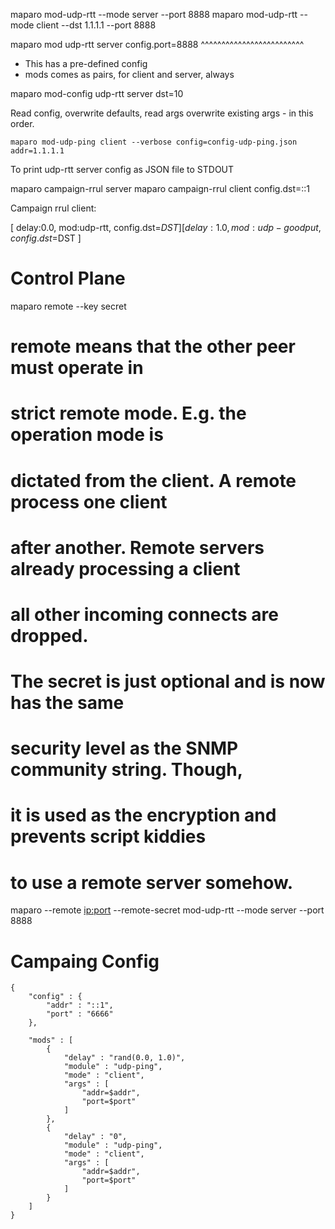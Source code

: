 
maparo mod-udp-rtt --mode server --port 8888
maparo mod-udp-rtt --mode client --dst 1.1.1.1 --port 8888


maparo mod udp-rtt server config.port=8888
^^^^^^^^^^^^^^^^^^^^^^^^^
- This has a pre-defined config
- mods comes as pairs, for client and server, always


maparo mod-config udp-rtt server dst=10

Read config, overwrite defaults, read args overwrite existing args - in this
order.

```
maparo mod-udp-ping client --verbose config=config-udp-ping.json addr=1.1.1.1
```

To print udp-rtt server config as JSON file to STDOUT


maparo campaign-rrul server
maparo campaign-rrul client config.dst=::1

Campaign rrul client:

[ delay:0.0, mod:udp-rtt, config.dst=$DST ]
[ delay:1.0, mod:udp-goodput, config.dst=$DST ]




# Control Plane

maparo remote --key secret

# remote means that the other peer must operate in
# strict remote mode. E.g. the operation mode is
# dictated from the client. A remote process one client
# after another. Remote servers already processing a client
# all other incoming connects are dropped.
#
# The secret is just optional and is now has the same
# security level as the SNMP community string. Though,
# it is used as the encryption and prevents script kiddies
# to use a remote server somehow.
maparo --remote <ip:port> --remote-secret <secret> mod-udp-rtt --mode server --port 8888


# Campaing Config

```
{
	"config" : {
		"addr" : "::1",
		"port" : "6666"
	},

	"mods" : [
		{
			"delay" : "rand(0.0, 1.0)",
			"module" : "udp-ping",
			"mode" : "client",
			"args" : [
				"addr=$addr",
				"port=$port"
			]
		},
		{
			"delay" : "0",
			"module" : "udp-ping",
			"mode" : "client",
			"args" : [
				"addr=$addr",
				"port=$port"
			]
		}
	]
}
```
